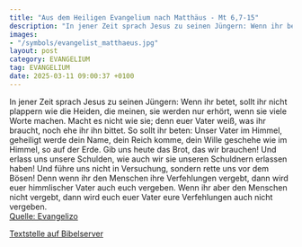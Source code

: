 ```yaml
---
title: "Aus dem Heiligen Evangelium nach Matthäus - Mt 6,7-15"
description: "In jener Zeit sprach Jesus zu seinen Jüngern: Wenn ihr betet, sollt ihr nicht plappern wie die Heiden, die meinen, sie werden nur erhört, wenn sie viele Worte machen. Macht es nicht wie sie; denn euer Vater weiß, was ihr braucht, noch ehe ihr ihn bittet. So sollt ihr beten: Unser...."
images:
- "/symbols/evangelist_matthaeus.jpg"
layout: post
category: EVANGELIUM
tag: EVANGELIUM
date: 2025-03-11 09:00:37 +0100
---
```

In jener Zeit sprach Jesus zu seinen Jüngern: Wenn ihr betet, sollt ihr nicht plappern wie die Heiden, die meinen, sie werden nur erhört, wenn sie viele Worte machen.
Macht es nicht wie sie; denn euer Vater weiß, was ihr braucht, noch ehe ihr ihn bittet.
So sollt ihr beten: Unser Vater im Himmel, geheiligt werde dein Name,
dein Reich komme, dein Wille geschehe wie im Himmel, so auf der Erde.<!--more-->
Gib uns heute das Brot, das wir brauchen!
Und erlass uns unsere Schulden, wie auch wir sie unseren Schuldnern erlassen haben!
Und führe uns nicht in Versuchung, sondern rette uns vor dem Bösen!
Denn wenn ihr den Menschen ihre Verfehlungen vergebt, dann wird euer himmlischer Vater auch euch vergeben.
Wenn ihr aber den Menschen nicht vergebt, dann wird euch euer Vater eure Verfehlungen auch nicht vergeben.<br>
[Quelle: Evangelizo](https://evangeliumtagfuertag.org/DE/gospel)

[Textstelle auf Bibelserver](https://www.bibleserver.com/EU/Matthäus6,7-15)
